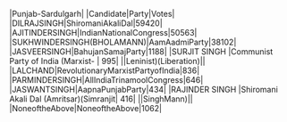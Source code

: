  
|Punjab-Sardulgarh|
|Candidate|Party|Votes|
|DILRAJSINGH|ShiromaniAkaliDal|59420|
|AJITINDERSINGH|IndianNationalCongress|50563|
|SUKHWINDERSINGH(BHOLAMANN)|AamAadmiParty|38102|
|JASVEERSINGH|BahujanSamajParty|1188|
|SURJIT SINGH                 |Communist Party of India (Marxist-      |  995|
||Leninist)(Liberation)||
|LALCHAND|RevolutionaryMarxistPartyofIndia|836|
|PARMINDERSINGH|AllIndiaTrinamoolCongress|646|
|JASWANTSINGH|AapnaPunjabParty|434|
|RAJINDER SINGH               |Shiromani Akali Dal (Amritsar)(Simranjit|  416|
||SinghMann)||
|NoneoftheAbove|NoneoftheAbove|1062|
